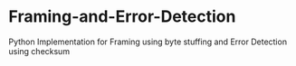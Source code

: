 # Framing-and-Error-Detection
Python Implementation for Framing using byte stuffing and Error Detection using checksum
